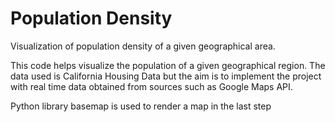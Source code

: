 # Population Density
Visualization of population density of a given geographical area. 

This code helps visualize the population of a given geographical region.
The data used is California Housing Data but the aim is to implement the project with real time data obtained from sources such as Google Maps API.

Python library basemap is used to render a map in the last step
